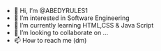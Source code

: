 - 👋 Hi, I’m @ABEDYRULES1
- 👀 I’m interested in Software Engineering
- 🌱 I’m currently learning HTML,CSS & Java Script 
- 💞️ I’m looking to collaborate on ...
- 📫 How to reach me (dm)

<!---
ABEDYRULES1/ABEDYRULES1 is a ✨ special ✨ repository because its `README.md` (this file) appears on your GitHub profile.
You can click the Preview link to take a look at your changes.
--->
